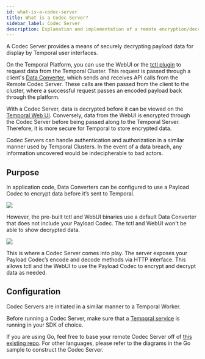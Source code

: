 ```yaml
---
id: what-is-a-codec-server
title: What is a Codec Server?
sidebar_label: Codec Server
description: Explanation and implementation of a remote encryption/decryption server.
---
```


A Codec Server provides a means of securely decrypting payload data for display by Temporal user interfaces.

On the Temporal Platform, you can use the WebUI or the [tctl plugin](/docs/tctl/index) to request data from the Temporal Cluster. This request is passed through a client's [Data Converter](/docs/concepts/what-is-a-data-converter), which sends and receives API calls from the Remote Codec Server. These calls are then passed from the client to the cluster, where a successful request passes an encoded payload back through the platform.

With a Codec Server, data is decrypted before it can be viewed on the [Temporal Web UI](/concepts/what-is-the-temporal-web-ui/). Conversely, data from the WebUI is encrypted through the Codec Server before being passed along to the Temporal Server. Therefore, it is more secure for Temporal to store encrypted data.

Codec Servers can handle authentication and authorization in a similar manner used by Temporal Clusters. In the event of a data breach, any information uncovered would be indecipherable to bad actors.

## Purpose

In application code, Data Converters can be configured to use a Payload Codec to encrypt data before it’s sent to Temporal.

![](/img/remote-codec-server-problem.svg)

However, the pre-built tctl and WebUI binaries use a default Data Converter that does not include your Payload Codec.
The tctl and WebUI won't be able to show decrypted data.

![](/img/remote-codec-server-solution.svg)

This is where a Codec Server comes into play. The server exposes your Payload Codec’s encode and decode methods via HTTP interface. This allows tctl and the WebUI to use the Payload Codec to encrypt and decrypt data as needed.

## Configuration

Codec Servers are initiated in a similar manner to a Temporal Worker.

Before running a Codec Server, make sure that a [Temporal service](https://docs.temporal.io/application-development-guide/#run-a-dev-cluster) is running in your SDK of choice.

If you are using Go, feel free to base your remote Codec Server off of [this existing repo](https://github.com/temporalio/samples-go). For other languages, please refer to the diagrams in the Go sample to construct the Codec Server.
